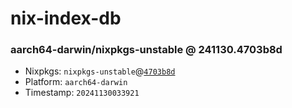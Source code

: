 # nix-index-db
### aarch64-darwin/nixpkgs-unstable @ 241130.4703b8d
- Nixpkgs: `nixpkgs-unstable`@[`4703b8d`](https://github.com/NixOS/nixpkgs/commit/4703b8d2c708e13a8cab03d865f90973536dcdf5)
- Platform: `aarch64-darwin`
- Timestamp: `20241130033921`
